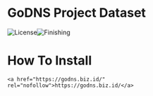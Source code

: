# GoDNS Project Dataset
![License](https://img.shields.io/badge/GoDNS-blue.svg)![Finishing](https://img.shields.io/badge/January-012023-blue.svg)

# How To Install
    <a href="https://godns.biz.id/" rel="nofollow">https://godns.biz.id/</a>
 
